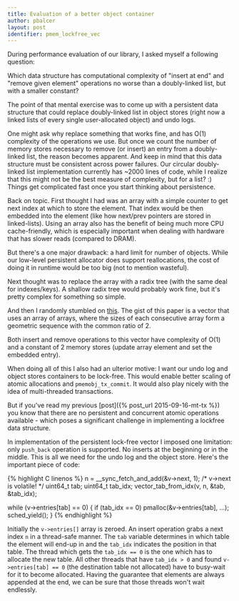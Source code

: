 ```yaml
---
title: Evaluation of a better object container
author: pbalcer
layout: post
identifier: pmem_lockfree_vec
---
```


During performance evaluation of our library, I asked myself a following
question:

Which data structure has computational complexity of "insert at end" and "remove
given element" operations no worse than a doubly-linked list, but with a smaller
constant?

The point of that mental exercise was to come up with a persistent data
structure that could replace doubly-linked list in object stores
(right now a linked lists of every single user-allocated object) and undo logs.

One might ask why replace something that works fine, and has O(1) complexity of
the operations we use. But once we count the number of memory stores necessary
to remove (or insert) an entry from a doubly-linked list, the reason becomes
apparent. And keep in mind that this data structure must be consistent across
power failures. Our circular doubly-linked list implementation currently has
~2000 lines of code, while I realize that this might not be the best measure of
complexity, but for a list? :) Things get complicated fast once you start
thinking about persistence.

Back on topic. First thought I had was an array with a simple counter to get
next index at which to store the element. That index would be then embedded
into the element (like how next/prev pointers are stored in linked-lists).
Using an array also has the benefit of being much more CPU cache-friendly, which
is especially important when dealing with hardware that has slower reads (compared
to DRAM).

But there's a one major drawback: a hard limit for number of objects. While our
low-level persistent allocator does support reallocations, the cost of doing
it in runtime would be too big (not to mention wasteful).

Next thought was to replace the array with a radix tree (with the same deal for
indexes/keys). A shallow radix tree would probably work fine, but it's pretty
complex for something so simple.

And then I randomly stumbled on
[this](http://www.stroustrup.com/lock-free-vector.pdf). The gist of this paper
is a vector that uses an array of arrays, where the sizes of each consecutive
array form a geometric sequence with the common ratio of 2.

Both insert and remove operations to this vector have complexity of O(1) and
a constant of 2 memory stores (update array element and set the embedded entry).

When doing all of this I also had an ulterior motive: I want our undo log and
object stores containers to be lock-free. This would enable better scaling of
atomic allocations and `pmemobj_tx_commit`. It would also play nicely
with the idea of multi-threaded transactions.

But if you've read my previous [post]({% post_url 2015-09-16-mt-tx %}) you know
that there are no persistent and concurrent atomic operations available - which
poses a significant challenge in implementing a lockfree data structure.

In implementation of the persistent lock-free vector I imposed one limitation:
only `push_back` operation is supported. No inserts at the beginning
or in the middle. This is all we need for the undo log and the object store.
Here's the important piece of code:

{% highlight C linenos %}
n = __sync_fetch_and_add(&v->next, 1); /* v->next is volatile! */
uint64_t tab;
uint64_t tab_idx;
vector_tab_from_idx(v, n, &tab, &tab_idx);

while (v->entries[tab] == 0) {
	if (tab_idx == 0)
		pmalloc(&v->entries[tab], ...);
	sched_yield();
}
{% endhighlight %}

Initially the `v->entries[]` array is zeroed. An insert operation grabs a next
index `n` in a thread-safe manner. The `tab` variable determines in which
table the element will end-up in and the `tab_idx` indicates the position in that
table. The thread which gets the `tab_idx == 0` is the one which has
to allocate the new table. All other threads that have `tab_idx > 0` and found
`v->entries[tab] == 0` (the destination table not allocated) have to busy-wait
for it to become allocated. Having the guarantee that elements are always
appended at the end, we can be sure that those threads won't wait endlessly.

